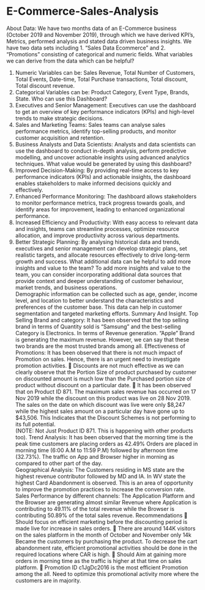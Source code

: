 # E-Commerce-Sales-Analysis
About Data: We have two months data of an E-Commerce business (October 2019 and November 
2019), through which we have derived KPI’s, Metrics, performed analysis and stated data driven business 
insights. 
We have two data sets including 1. “Sales Data Ecommerce” and 2. “Promotions” consisting of categorical 
and numeric fields. 
What variables we can derive from the data which can be helpful? 
1. Numeric Variables can be: Sales Revenue, Total Number of Customers, Total Events, Date-time, 
Total Purchase transactions, Total discount, Total discount revenue. 
2. Categorical Variables can be: Product Category, Event Type, Brands, State. 
Who can use this Dashboard? 
1. Executives and Senior Management: Executives can use the dashboard to get an overview of key 
performance indicators (KPIs) and high-level trends to make strategic decisions. 
2. Sales and Marketing Teams: Sales teams can analyse sales performance metrics, identify top-selling 
products, and monitor customer acquisition and retention. 
3. Business Analysts and Data Scientists: Analysts and data scientists can use the dashboard to 
conduct in-depth analysis, perform predictive modelling, and uncover actionable insights using 
advanced analytics techniques. 
What value would be generated by using this dashboard? 
1. Improved Decision-Making: By providing real-time access to key performance indicators (KPIs) 
and actionable insights, the dashboard enables stakeholders to make informed decisions quickly 
and effectively. 
2. Enhanced Performance Monitoring: The dashboard allows stakeholders to monitor 
performance metrics, track progress towards goals, and identify areas for improvement, leading to 
enhanced organizational performance. 
3. Increased Efficiency and Productivity: With easy access to relevant data and insights, teams can 
streamline processes, optimize resource allocation, and improve productivity across various 
departments. 
4. Better Strategic Planning: By analysing historical data and trends, executives and senior 
management can develop strategic plans, set realistic targets, and allocate resources effectively to 
drive long-term growth and success. 
What additional data can be helpful to add more insights and value to the team? 
To add more insights and value to the team, you can consider incorporating additional data sources 
that provide context and deeper understanding of customer behaviour, market trends, and business 
operations.  
Demographic information can be collected such as age, gender, income level, and location to better 
understand the characteristics and preferences of the customer base. This data can help in customer 
segmentation and targeted marketing efforts. 
Summary And Insight. 
Top Selling Brand and category: It has been observed that the top selling brand in terms of Quantity 
sold is “Samsung” and the best-selling Category is Electronics. In terms of Revenue generation. “Apple” 
Brand is generating the maximum revenue.  However, we can say that these two brands are the most trusted 
brands among all. 
Effectiveness of Promotions: It has been observed that there is not much impact of Promotion on sales. 
Hence, there is an urgent need to investigate promotion activities. 
 Discounts are not much effective as we can clearly observe that the Portion Size of product 
purchased by customer on discounted amount is much low than the Purchased portion size of 
product without discount on a particular date. 
 It has been observed that on Product ID 871. The maximum sales revenue has occurred on 17 
Nov 2019 while the discount on this product was live on 28 Nov 2019. The sales on the date on 
which discount was live were only $8,247 while the highest sales amount on a particular day have 
gone up to $43,506. This Indicates that the Discount Schemes is not performing to its full potential.  
(NOTE: Not Just Product ID 871. This is happening with other products too). 
Trend Analysis: It has been observed that the morning time is the peak time customers are placing orders 
as 42.49% Orders are placed in morning time (6:00 A.M to 11:59 P.M) followed by afternoon time (32.73%). 
The traffic on App and Browser higher in morning as compared to other part of the day.  
Geographical Analysis: The Customers residing in MS state are the highest revenue contributor followed 
by MD and IA. In WV state the highest Card Abandonment is observed. This is an area of opportunity to 
improve the promotion practices to increase the conversion rate. 
Sales Performance by different channels: The Application Platform and the Browser are generating 
almost similar Revenue where Application is contributing to 49.11% of the total revenue while the Browser 
is contributing 50.89% of the total sales revenue. 
Recommendations 
 Should focus on efficient marketing before the discounting period is made live for increase in sales 
orders. 
 There are around 144K visitors on the sales platform in the month of October and November 
only 14k Became the customers by purchasing the product. To decrease the cart abandonment 
rate, efficient promotional activities should be done in the required locations where CAR is high. 
 Should Aim at gaining more orders in morning time as the traffic is higher at that time on sales 
platform. 
 Promotion ID c1JgDc2016 is the most efficient Promotion among the all. Need to optimize this 
promotional activity more where the customers are in majority.  
